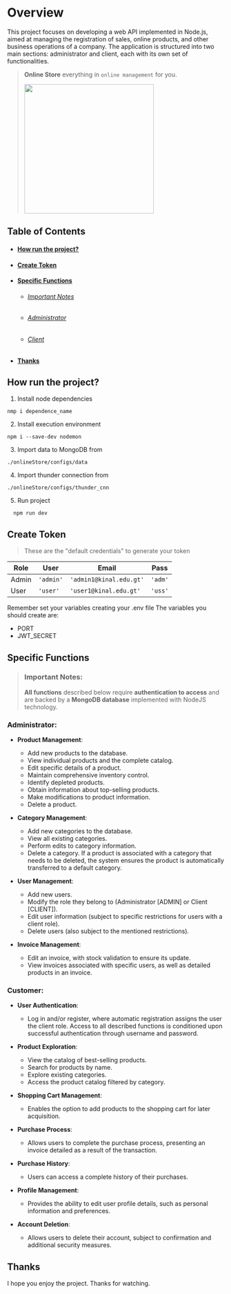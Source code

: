 # Overview
This project focuses on developing a web API implemented in Node.js, aimed at managing the registration of sales, online products, and other business operations of a company. The application is structured into two main sections: administrator and client, each with its own set of functionalities.

> **Online Store** everything in `online management` for you.
>
> [<img src="https://cdn-icons-png.flaticon.com/512/8146/8146003.png" width="300" height="300">](URL_del_Enlace)

## Table of Contents
- #### [How run the project?](#how-run-the-project)
- #### [Create Token](#create-token)
- #### [Specific Functions](#specific-functions)
  - ###### [Important Notes](#important-notes)
  - ###### [Administrator](#administrator)
  - ###### [Client](#client)
- #### [Thanks](#thanks)


## How run the project?

1. Install node dependencies
```
nmp i dependence_name
```
2.  Install execution environment
```
npm i --save-dev nodemon
```

3. Import data to MongoDB from 
```
./onlineStore/configs/data
```

4. Import thunder connection from 
```
./onlineStore/configs/thunder_cnn
```
5. Run project 
```
  npm run dev
```

## Create Token

> These are the "default credentials" to generate your token


|Role            |User                           |Email                         |Pass                         |
|----------------|-------------------------------|-----------------------------|-----------------------------|
|Admin           |`'admin'`                      |`'admin1@kinal.edu.gt'`      |`'adm'`                      |
|User			 |`'user'`                       |`'user1@kinal.edu.gt'`       |`'uss'`                      |



Remember set your variables creating your .env file The variables you should create are:

-   PORT
-   JWT_SECRET

## Specific Functions

> ### **Important Notes:** 
>**All functions** described below require **authentication to access** and are backed by a **MongoDB database** implemented with NodeJS technology.

### Administrator:

- **Product Management**: 
  - Add new products to the database.
  - View individual products and the complete catalog.
  - Edit specific details of a product.
  - Maintain comprehensive inventory control.
  - Identify depleted products.
  - Obtain information about top-selling products.
  - Make modifications to product information.
  - Delete a product.

- **Category Management**: 
  - Add new categories to the database.
  - View all existing categories.
  - Perform edits to category information.
  - Delete a category. If a product is associated with a category that needs to be deleted, the system ensures the product is automatically transferred to a default category.

- **User Management**: 
  - Add new users.
  - Modify the role they belong to (Administrator [ADMIN] or Client [CLIENT]).
  - Edit user information (subject to specific restrictions for users with a client role).
  - Delete users (also subject to the mentioned restrictions).

- **Invoice Management**: 
  - Edit an invoice, with stock validation to ensure its update.
  - View invoices associated with specific users, as well as detailed products in an invoice.

### Customer:

- **User Authentication**: 
  - Log in and/or register, where automatic registration assigns the user the client role. Access to all described functions is conditioned upon successful authentication through username and password.

- **Product Exploration**: 
  - View the catalog of best-selling products.
  - Search for products by name.
  - Explore existing categories.
  - Access the product catalog filtered by category.

- **Shopping Cart Management**: 
  - Enables the option to add products to the shopping cart for later acquisition.

- **Purchase Process**: 
  - Allows users to complete the purchase process, presenting an invoice detailed as a result of the transaction.

- **Purchase History**: 
  - Users can access a complete history of their purchases.

- **Profile Management**: 
  - Provides the ability to edit user profile details, such as personal information and preferences.

- **Account Deletion**: 
  - Allows users to delete their account, subject to confirmation and additional security measures.
  

## Thanks 

I hope you enjoy the project. Thanks for watching.






